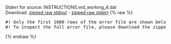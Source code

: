 Stderr for source:  INSTRUCTIONS.md_working_4.dat   
Download: [zipped raw stdout](INSTRUCTIONS.md_working_4.dat.plumed.stdout.txt.zip) - [zipped raw stderr](INSTRUCTIONS.md_working_4.dat.plumed.stderr.txt.zip) 
{% raw %}
<pre>
#! Only the first 1000 rows of the error file are shown below
#! To inspect the full error file, please download the zipped raw stderr file above
</pre>
{% endraw %}
